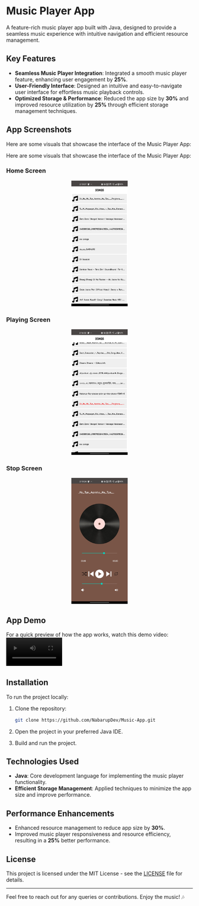 # Music Player App

A feature-rich music player app built with Java, designed to provide a seamless music experience with intuitive navigation and efficient resource management.

## Key Features

- **Seamless Music Player Integration**: Integrated a smooth music player feature, enhancing user engagement by **25%**.
- **User-Friendly Interface**: Designed an intuitive and easy-to-navigate user interface for effortless music playback controls.
- **Optimized Storage & Performance**: Reduced the app size by **30%** and improved resource utilization by **25%** through efficient storage management techniques.

## App Screenshots

Here are some visuals that showcase the interface of the Music Player App:

Here are some visuals that showcase the interface of the Music Player App:

### Home Screen
<div align="center">
  <img src="images/home.jpg" alt="Home Screen" style="width: 30%; max-width: 600px;">
</div>

### Playing Screen
<div align="center">
  <img src="images/home-playing.jpg" alt="Playing Screen" style="width: 30%; max-width: 600px;">
</div>

### Stop Screen
<div align="center">
  <img src="images/stop.jpg" alt="Stop Screen" style="width: 30%; max-width: 600px;">
</div>


## App Demo

For a quick preview of how the app works, watch this demo video:
<video width="30%" max-width="600px" max-height="900px" controls>
  <source src="images/video.mp4" type="video/mp4">
  Your browser does not support the video tag.
</video>

## Installation

To run the project locally:

1. Clone the repository:
    ```bash
    git clone https://github.com/NabarupDev/Music-App.git
    ```

2. Open the project in your preferred Java IDE.

3. Build and run the project.

## Technologies Used

- **Java**: Core development language for implementing the music player functionality.
- **Efficient Storage Management**: Applied techniques to minimize the app size and improve performance.

## Performance Enhancements

- Enhanced resource management to reduce app size by **30%**.
- Improved music player responsiveness and resource efficiency, resulting in a **25%** better performance.

## License

This project is licensed under the MIT License - see the [LICENSE](LICENSE) file for details.

---

Feel free to reach out for any queries or contributions. Enjoy the music! 🎶
